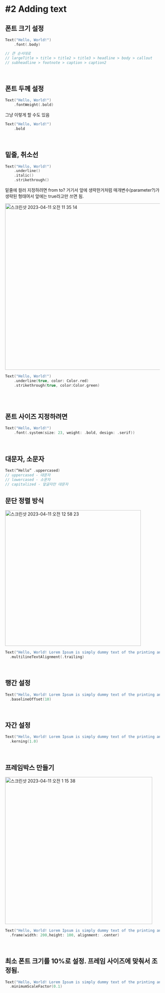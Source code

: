 # #2 Adding text
## 폰트 크기 설정

```swift
Text("Hello, World!")
	.font(.body)

// 큰 순서대로
// largeTitle > title > title2 > title3 > headline > body > callout
// subheadline > footnote > caption > caption2
```
<br>

## 폰트 두께 설정

```swift
Text("Hello, World!")
	.fontWeight(.bold)
```
  
그냥 이렇게 할 수도 있음
```swift
Text("Hello, World!")
	.bold
```
<br>


## 밑줄, 취소선

```swift
Text("Hello, World!")
	.underline()
	.italic()
	.strikethrough()
```




밑줄에 컬러 지정하려면 from to? 거기서 앞에 생략한거처럼 매개변수(parameter?)가 생략된 형태여서 앞에는 true라고만 쓰면 됨. 

<img width="542" alt="스크린샷 2023-04-11 오전 11 35 14" src="https://user-images.githubusercontent.com/87987002/231041450-17303fc9-5866-4051-b1c0-b59db6be8e18.png">


```swift
Text("Hello, World!")
	.underline(true, color: Color.red)
	.strikethrough(true, color:Color.green)
```


<br>
<br>

## 폰트 사이즈 지정하려면

```swift
Text("Hello, World!")
	.font(.system(size: 23, weight: .bold, design: .serif))
```
<br>


## 대문자, 소문자

```swift
Text(“Hello” .uppercased)
// uppercased - 대문자
// lowercased - 소문자
// capitalized - 앞글자만 대문자

```



## 문단 정렬 방식

<img width="442" alt="스크린샷 2023-04-11 오전 12 58 23" src="https://user-images.githubusercontent.com/87987002/231042177-c73dfdde-ac94-486c-9072-ca93b9e8e518.png">

```swift
Text("Hello, World! Lorem Ipsum is simply dummy text of the printing and typesetting industry.") 
  .multilineTextAlignment(.trailing)
```
<br>

## 행간 설정
```swift
Text("Hello, World! Lorem Ipsum is simply dummy text of the printing and typesetting industry.") 
  .baselineOffset(10)
```
<br>

## 자간 설정
```swift
Text("Hello, World! Lorem Ipsum is simply dummy text of the printing and typesetting industry.") 
  .kerning(1.0)
```

<br>

## 프레임박스 만들기

<img width="479" alt="스크린샷 2023-04-11 오전 1 15 38" src="https://user-images.githubusercontent.com/87987002/231042286-5edd6d5b-4573-48f7-a50b-159f4e5e77b0.png">

```swift
Text("Hello, World! Lorem Ipsum is simply dummy text of the printing and typesetting industry.") 
  .frame(width: 200,height: 100, alignment: .center)
```

<br>

## 최소 폰트 크기를 10%로 설정. 프레임 사이즈에 맞춰서 조정됨.

```swift
Text("Hello, World! Lorem Ipsum is simply dummy text of the printing and typesetting industry.") 
  .minimumScaleFactor(0.1)
```


